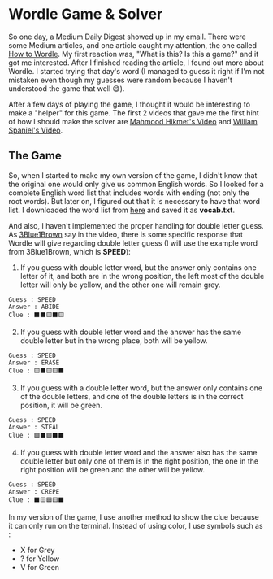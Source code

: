 # Wordle Game & Solver

So one day, a Medium Daily Digest showed up in my email. There were some Medium articles, and one article caught my attention, the one called [How to Wordle](https://jimstump.com/how-to-wordle-89612f758152). My first reaction was, "What is this? Is this a game?" and it got me interested. After I finished reading the article, I found out more about Wordle. I started trying that day's word (I managed to guess it right if I'm not mistaken even though my guesses were random because I haven't understood the game that well :sweat_smile:).

After a few days of playing the game, I thought it would be interesting to make a "helper" for this game. The first 2 videos that gave me the first hint of how I should make the solver are [Mahmood Hikmet's Video](https://www.youtube.com/watch?v=hJJaYvxQh8w) and [William Spaniel's Video](https://www.youtube.com/watch?v=gUiYsPgEslo).

## The Game
So, when I started to make my own version of the game, I didn't know that the original one would only give us common English words. So I looked for a complete English word list that includes words with ending (not only the root words). But later on, I figured out that it is necessary to have that word list. I downloaded the word list from [here](http://www.mieliestronk.com/wordlist.html) and saved it as **vocab.txt**. 

And also, I haven't implemented the proper handling for double letter guess. As [3Blue1Brown](https://www.youtube.com/watch?v=fRed0Xmc2Wg&list=PLj9KGGj9nSBSZa7y7ZXV29RPnxV_nuSkE) say in the video, there is some specific response that Wordle will give regarding double letter guess (I will use the example word from 3Blue1Brown, which is **SPEED**): 
1. If you guess with double letter word, but the answer only contains one letter of it, and both are in the wrong position, the left most of the double letter will only be yellow, and the other one will remain grey.
```
Guess : SPEED 
Answer : ABIDE
Clue : ⬛⬛🟨⬛🟨
```
2. If you guess with double letter word and the answer has the same double letter but in the wrong place, both will be yellow.
``` 
Guess : SPEED
Answer : ERASE
Clue : 🟨⬛🟨🟨⬛
```
3. If you guess with a double letter word, but the answer only contains one of the double letters, and one of the double letters is in the correct position, it will be green.
```
Guess : SPEED
Answer : STEAL
Clue : 🟩⬛🟩⬛⬛
```
4. If you guess with double letter word and the answer also has the same double letter but only one of them is in the right position, the one in the right position will be green and the other will be yellow.
```
Guess : SPEED
Answer : CREPE
Clue : ⬛🟨🟩🟨⬛
```

In my version of the game, I use another method to show the clue because it can only run on the terminal. Instead of using color, I use symbols such as :
* X for Grey
* ? for Yellow
* V for Green
